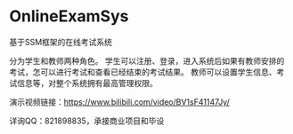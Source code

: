 # OnlineExamSys
基于SSM框架的在线考试系统

分为学生和教师两种角色。
学生可以注册、登录，进入系统后如果有教师安排的考试，怎可以进行考试和查看已经结束的考试结果。
教师可以设置学生信息、考试信息等，对整个系统拥有最高管理权限。

演示视频链接：https://www.bilibili.com/video/BV1sF41147Jy/

详询QQ：821898835，承接商业项目和毕设

